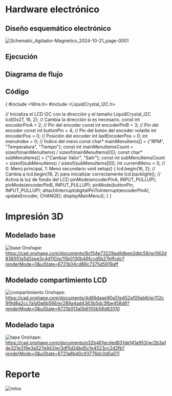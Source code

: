 # Hardware electrónico


## Diseño esquemático electrónico
![Schematic_Agitador-Magnetico_2024-10-21_page-0001](https://github.com/user-attachments/assets/1d87ac7b-b530-4613-a75e-41eadb8a8bd7)


## Ejecución


## Diagrama de flujo


## Código
{
#include <Wire.h>
#include <LiquidCrystal_I2C.h>

// Inicializa el LCD I2C con la dirección y el tamaño
LiquidCrystal_I2C lcd(0x27, 16, 2); // Cambia la dirección si es necesario.
const int encoderPinA = 2; // Pin del encoder
const int encoderPinB = 3; // Pin del encoder
const int buttonPin = 4;   // Pin del botón del encoder
volatile int encoderPos = 0; // Posición del encoder
int lastEncoderPos = 0;
int menuIndex = 0; // Índice del menú
const char* mainMenuItems[] = {"RPM", "Temperatura", "Tiempo"};
const int mainMenuItemsCount = sizeof(mainMenuItems) / sizeof(mainMenuItems[0]);
const char* subMenuItems[] = {"Cambiar Valor", "Salir"};
const int subMenuItemsCount = sizeof(subMenuItems) / sizeof(subMenuItems[0]);
int currentMenu = 0; // 0: Menú principal, 1: Menú secundario
void setup() {
    lcd.begin(16, 2); // Cambia a lcd.begin(16, 2) para inicializar correctamente
    lcd.backlight();  // Activa la luz de fondo del LCD
    pinMode(encoderPinA, INPUT_PULLUP);
    pinMode(encoderPinB, INPUT_PULLUP);
    pinMode(buttonPin, INPUT_PULLUP);
    attachInterrupt(digitalPinToInterrupt(encoderPinA), updateEncoder, CHANGE);
    displayMainMenu();
}
}
# Impresión 3D


## Modelado base
![base](https://github.com/user-attachments/assets/71632350-667a-4c8f-b887-780aa3e500f3)
Onshape: https://cad.onshape.com/documents/8cf54e73229aa9dbee2ddc56/w/062d838551a5d2eee3c4d110/e/15b0130b46fccd5b27bffcdc?renderMode=0&uiState=6721b04cd89c7375d5919aff

## Modelado compartimiento LCD
![compartimiento](https://github.com/user-attachments/assets/cca21cc6-9f82-4d30-a3e5-45126697bbae)
Onshape: https://cad.onshape.com/documents/4d86daae90a51e452a105eb6/w/112c9f9d8a2cc7a1d0a6b566/e/289a4ad4363b5dc3fbe458d6?renderMode=0&uiState=6721b013a0b6105b58d82010


## Modelado tapa
![tapa](https://github.com/user-attachments/assets/982061f7-0776-4847-8587-9b9855127dca)
Onshape: https://cad.onshape.com/documents/e32b461ecded831de141a953/w/2b3a1de321e319e3a527e843/e/3df5d2dbd5c1e4523cc2d2fb?renderMode=0&uiState=6721a8bd0c93776dc0d5a511


# Reporte
![retos](https://github.com/user-attachments/assets/3c181e80-e035-4dc0-a3a0-859b87a8fd67)
